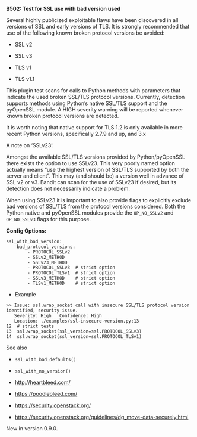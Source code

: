 **B502: Test for SSL use with bad version used**

Several highly publicized exploitable flaws have been discovered in all
versions of SSL and early versions of TLS. It is strongly recommended
that use of the following known broken protocol versions be avoided:

  - SSL v2

  - SSL v3

  - TLS v1

  - TLS v1.1

This plugin test scans for calls to Python methods with parameters that
indicate the used broken SSL/TLS protocol versions. Currently, detection
supports methods using Python’s native SSL/TLS support and the pyOpenSSL
module. A HIGH severity warning will be reported whenever known broken
protocol versions are detected.

It is worth noting that native support for TLS 1.2 is only available in
more recent Python versions, specifically 2.7.9 and up, and 3.x

A note on ‘SSLv23’:

Amongst the available SSL/TLS versions provided by Python/pyOpenSSL
there exists the option to use SSLv23. This very poorly named option
actually means “use the highest version of SSL/TLS supported by both the
server and client”. This may (and should be) a version well in advance
of SSL v2 or v3. Bandit can scan for the use of SSLv23 if desired, but
its detection does not necessarily indicate a problem.

When using SSLv23 it is important to also provide flags to explicitly
exclude bad versions of SSL/TLS from the protocol versions considered.
Both the Python native and pyOpenSSL modules provide the `OP_NO_SSLv2`
and `OP_NO_SSLv3` flags for this purpose.

**Config Options:**

    ssl_with_bad_version:
        bad_protocol_versions:
            - PROTOCOL_SSLv2
            - SSLv2_METHOD
            - SSLv23_METHOD
            - PROTOCOL_SSLv3  # strict option
            - PROTOCOL_TLSv1  # strict option
            - SSLv3_METHOD    # strict option
            - TLSv1_METHOD    # strict option

  - Example

<!-- end list -->

    >> Issue: ssl.wrap_socket call with insecure SSL/TLS protocol version
    identified, security issue.
       Severity: High   Confidence: High
       Location: ./examples/ssl-insecure-version.py:13
    12  # strict tests
    13  ssl.wrap_socket(ssl_version=ssl.PROTOCOL_SSLv3)
    14  ssl.wrap_socket(ssl_version=ssl.PROTOCOL_TLSv1)

See also

  - `ssl_with_bad_defaults()`

  - `ssl_with_no_version()`

  - <http://heartbleed.com/>

  - <https://poodlebleed.com/>

  - <https://security.openstack.org/>

  - <https://security.openstack.org/guidelines/dg_move-data-securely.html>

New in version 0.9.0.
